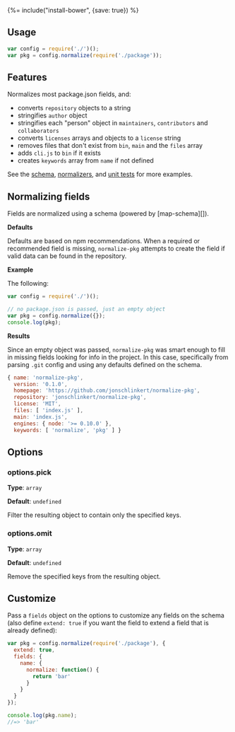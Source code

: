{%= include("install-bower", {save: true}) %}

## Usage

```js
var config = require('./')();
var pkg = config.normalize(require('./package'));
```

## Features

Normalizes most package.json fields, and:

- converts `repository` objects to a string
- stringifies `author` object
- stringifies each "person" object in `maintainers`, `contributors` and `collaborators`
- converts `licenses` arrays and objects to a `license` string
- removes files that don't exist from `bin`, `main` and the `files` array
- adds `cli.js` to `bin` if it exists
- creates `keywords` array from `name` if not defined

See the [schema](lib/schema.js), [normalizers](lib/normalizers), and [unit tests](test) for more examples.

## Normalizing fields

Fields are normalized using a schema (powered by [map-schema][]).

**Defaults**

Defaults are based on npm recommendations. When a required or recommended field is missing, `normalize-pkg` attempts to create the field if valid data can be found in the repository. 

**Example**

The following:

```js
var config = require('./')();

// no package.json is passed, just an empty object
var pkg = config.normalize({});
console.log(pkg);
```

**Results**

Since an empty object was passed, `normalize-pkg` was smart enough to fill in missing fields looking for info in the project. In this case, specifically from parsing `.git` config and using any defaults defined on the schema. 

```js
{ name: 'normalize-pkg',
  version: '0.1.0',
  homepage: 'https://github.com/jonschlinkert/normalize-pkg',
  repository: 'jonschlinkert/normalize-pkg',
  license: 'MIT',
  files: [ 'index.js' ],
  main: 'index.js',
  engines: { node: '>= 0.10.0' },
  keywords: [ 'normalize', 'pkg' ] }
```


## Options

### options.pick

**Type**: `array`

**Default**: `undefined`

Filter the resulting object to contain only the specified keys.

### options.omit

**Type**: `array`

**Default**: `undefined`

Remove the specified keys from the resulting object.

## Customize

Pass a `fields` object on the options to customize any fields on the schema (also define `extend: true` if you want the field to extend a field that is already defined):

```js
var pkg = config.normalize(require('./package'), {
  extend: true,
  fields: {
    name: {
      normalize: function() {
        return 'bar'
      }
    }
  }
});

console.log(pkg.name);
//=> 'bar'
```

